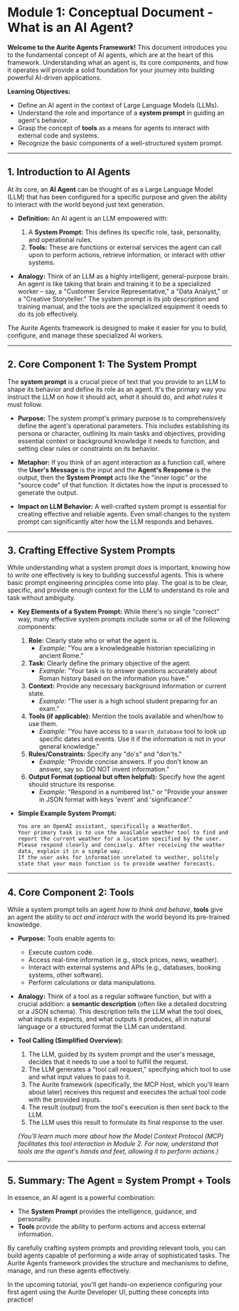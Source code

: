 # Module 1: Conceptual Document - What is an AI Agent?

**Welcome to the Aurite Agents Framework!** This document introduces you to the fundamental concept of AI agents, which are at the heart of this framework. Understanding what an agent is, its core components, and how it operates will provide a solid foundation for your journey into building powerful AI-driven applications.

**Learning Objectives:**
*   Define an AI agent in the context of Large Language Models (LLMs).
*   Understand the role and importance of a **system prompt** in guiding an agent's behavior.
*   Grasp the concept of **tools** as a means for agents to interact with external code and systems.
*   Recognize the basic components of a well-structured system prompt.

---

## 1. Introduction to AI Agents

At its core, an **AI Agent** can be thought of as a Large Language Model (LLM) that has been configured for a specific purpose and given the ability to interact with the world beyond just text generation.

*   **Definition:** An AI agent is an LLM empowered with:
    1.  A **System Prompt:** This defines its specific role, task, personality, and operational rules.
    2.  **Tools:** These are functions or external services the agent can call upon to perform actions, retrieve information, or interact with other systems.

*   **Analogy:** Think of an LLM as a highly intelligent, general-purpose brain. An agent is like taking that brain and training it to be a specialized worker – say, a "Customer Service Representative," a "Data Analyst," or a "Creative Storyteller." The system prompt is its job description and training manual, and the tools are the specialized equipment it needs to do its job effectively.

The Aurite Agents framework is designed to make it easier for you to build, configure, and manage these specialized AI workers.

---

## 2. Core Component 1: The System Prompt

The **system prompt** is a crucial piece of text that you provide to an LLM to shape its behavior and define its role as an agent. It's the primary way you instruct the LLM on *how* it should act, *what* it should do, and *what rules* it must follow.

*   **Purpose:** The system prompt's primary purpose is to comprehensively define the agent's operational parameters. This includes establishing its persona or character, outlining its main tasks and objectives, providing essential context or background knowledge it needs to function, and setting clear rules or constraints on its behavior.

*   **Metaphor:** If you think of an agent interaction as a function call, where the **User's Message** is the input and the **Agent's Response** is the output, then the **System Prompt** acts like the "inner logic" or the "source code" of that function. It dictates how the input is processed to generate the output.

*   **Impact on LLM Behavior:** A well-crafted system prompt is essential for creating effective and reliable agents. Even small changes to the system prompt can significantly alter how the LLM responds and behaves.

---

## 3. Crafting Effective System Prompts

While understanding what a system prompt *does* is important, knowing how to *write* one effectively is key to building successful agents. This is where basic prompt engineering principles come into play. The goal is to be clear, specific, and provide enough context for the LLM to understand its role and task without ambiguity.

*   **Key Elements of a System Prompt:** While there's no single "correct" way, many effective system prompts include some or all of the following components:

    1.  **Role:** Clearly state who or what the agent is.
        *   *Example:* "You are a knowledgeable historian specializing in ancient Rome."
    2.  **Task:** Clearly define the primary objective of the agent.
        *   *Example:* "Your task is to answer questions accurately about Roman history based on the information you have."
    3.  **Context:** Provide any necessary background information or current state.
        *   *Example:* "The user is a high school student preparing for an exam."
    4.  **Tools (if applicable):** Mention the tools available and when/how to use them.
        *   *Example:* "You have access to a `search_database` tool to look up specific dates and events. Use it if the information is not in your general knowledge."
    5.  **Rules/Constraints:** Specify any "do's" and "don'ts."
        *   *Example:* "Provide concise answers. If you don't know an answer, say so. DO NOT invent information."
    6.  **Output Format (optional but often helpful):** Specify how the agent should structure its response.
        *   *Example:* "Respond in a numbered list." or "Provide your answer in JSON format with keys 'event' and 'significance'."

*   **Simple Example System Prompt:**

    ```
    You are an OpenAI assistant, specifically a WeatherBot.
    Your primary task is to use the available weather tool to find and report the current weather for a location specified by the user.
    Please respond clearly and concisely. After receiving the weather data, explain it in a simple way.
    If the user asks for information unrelated to weather, politely state that your main function is to provide weather forecasts.
    ```

---

## 4. Core Component 2: Tools

While a system prompt tells an agent *how to think and behave*, **tools** give an agent the ability to *act and interact* with the world beyond its pre-trained knowledge.

*   **Purpose:** Tools enable agents to:
    *   Execute custom code.
    *   Access real-time information (e.g., stock prices, news, weather).
    *   Interact with external systems and APIs (e.g., databases, booking systems, other software).
    *   Perform calculations or data manipulations.

*   **Analogy:** Think of a tool as a regular software function, but with a crucial addition: a **semantic description** (often like a detailed docstring or a JSON schema). This description tells the LLM what the tool does, what inputs it expects, and what outputs it produces, all in natural language or a structured format the LLM can understand.

*   **Tool Calling (Simplified Overview):**
    1.  The LLM, guided by its system prompt and the user's message, decides that it needs to use a tool to fulfill the request.
    2.  The LLM generates a "tool call request," specifying which tool to use and what input values to pass to it.
    3.  The Aurite framework (specifically, the MCP Host, which you'll learn about later) receives this request and executes the actual tool code with the provided inputs.
    4.  The result (output) from the tool's execution is then sent back to the LLM.
    5.  The LLM uses this result to formulate its final response to the user.

    *(You'll learn much more about how the Model Context Protocol (MCP) facilitates this tool interaction in Module 2. For now, understand that tools are the agent's hands and feet, allowing it to perform actions.)*

---

## 5. Summary: The Agent = System Prompt + Tools

In essence, an AI agent is a powerful combination:

*   The **System Prompt** provides the intelligence, guidance, and personality.
*   **Tools** provide the ability to perform actions and access external information.

By carefully crafting system prompts and providing relevant tools, you can build agents capable of performing a wide array of sophisticated tasks. The Aurite Agents framework provides the structure and mechanisms to define, manage, and run these agents effectively.

In the upcoming tutorial, you'll get hands-on experience configuring your first agent using the Aurite Developer UI, putting these concepts into practice!
